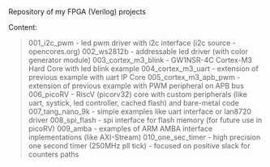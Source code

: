 Repository of my FPGA (Verilog) projects

Content:
> 001_i2c_pwm - led pwm driver with i2c interface (i2c source - opencores.org)
> 002_ws2812b - addressable led driver (with color generator module)
> 003_cortex_m3_blink - GW1NSR-4C Cortex-M3 Hard Core with led blink example
> 004_cortex_m3_uart - extension of previous example with uart IP Core
> 005_cortex_m3_apb_pwm - extension of previous example with PWM peripheral on APB bus
> 006_picoRV - RiscV (picorv32) core with custom peripherals (like uart, systick, led controller, cached flash) and bare-metal code
> 007_tang_nano_9k - simple examples like uart interface or lan8720 driver
> 008_spi_flash - spi interface for flash memory (for future use in picoRV)
> 009_amba - examples of ARM AMBA interface inplementations (like AXI-Stream)
> 010_one_sec_timer - high precision one second timer (250MHz pll tick) - focused on positive slack for counters paths

